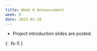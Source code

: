 ```yaml
---
title: Week 6 Announcement
week: 6
date: 2023-02-20
---
```


* Project introduction slides are posted.

{: .fs-5 }
